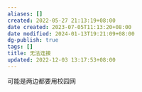 ```yaml
---
aliases: []
created: 2022-05-27 21:13:19+08:00
date created: 2023-07-05T11:13:20+08:00
date modified: 2024-01-13T19:21:09+08:00
dg-publish: true
tags: []
title: 无法连接
updated: 2022-12-03 13:17:53+08:00
---
```


可能是两边都要用校园网